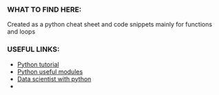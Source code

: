 ### WHAT TO FIND HERE:
Created as a python cheat sheet and code snippets mainly for functions and loops

### USEFUL LINKS:
* [Python tutorial](https://www.w3schools.com/python/)
* [Python useful modules](https://wiki.python.org/moin/UsefulModules)
* [Data scientist with python](https://learn.datacamp.com/career-tracks/data-scientist-with-python)
* 
